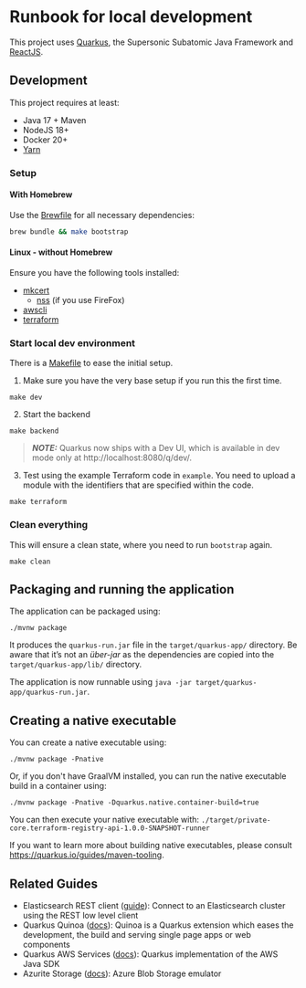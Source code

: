 # Runbook for local development 

This project uses [Quarkus](https://quarkus.io/), the Supersonic Subatomic Java Framework
and [ReactJS](https://reactjs.org/).

## Development

This project requires at least:

* Java 17 + Maven
* NodeJS 18+
* Docker 20+
* [Yarn](https://yarnpkg.com/getting-started/install)

### Setup

#### With Homebrew

Use the [Brewfile](./Brewfile) for all necessary dependencies:

```sh
brew bundle && make bootstrap
```

#### Linux - without Homebrew

Ensure you have the following tools installed:

* [mkcert](https://github.com/FiloSottile/mkcert)
    * [nss](https://man7.org/linux/man-pages/man5/nss.5.html) (if you use FireFox)
* [awscli](https://docs.aws.amazon.com/cli/latest/userguide/getting-started-install.html)
* [terraform](https://developer.hashicorp.com/terraform/tutorials/aws-get-started/install-cli)

### Start local dev environment

There is a [Makefile](../Makefile) to ease the initial setup.

1. Make sure you have the very base setup if you run this the first time.
```shell
make dev
```
2. Start the backend
```shell
make backend
```
> **_NOTE:_**  Quarkus now ships with a Dev UI, which is available in dev mode only at http://localhost:8080/q/dev/.

3. Test using the example Terraform code in `example`. You need to upload a module with the identifiers that are 
specified within the code.  
```shell
make terraform
```

### Clean everything
This will ensure a clean state, where you need to run `bootstrap` again. 
```shell
make clean
```

## Packaging and running the application

The application can be packaged using:
```shell script
./mvnw package
```
It produces the `quarkus-run.jar` file in the `target/quarkus-app/` directory.
Be aware that it’s not an _über-jar_ as the dependencies are copied into the `target/quarkus-app/lib/` directory.

The application is now runnable using `java -jar target/quarkus-app/quarkus-run.jar`.

## Creating a native executable

You can create a native executable using:
```shell script
./mvnw package -Pnative
```

Or, if you don't have GraalVM installed, you can run the native executable build in a container using:
```shell script
./mvnw package -Pnative -Dquarkus.native.container-build=true
```

You can then execute your native executable with: `./target/private-core.terraform-registry-api-1.0.0-SNAPSHOT-runner`

If you want to learn more about building native executables, please consult https://quarkus.io/guides/maven-tooling.

## Related Guides

- Elasticsearch REST client ([guide](https://quarkus.io/guides/elasticsearch)): Connect to an Elasticsearch cluster using the REST low level client
- Quarkus Quinoa ([docs](https://quarkiverse.github.io/quarkiverse-docs/quarkus-quinoa/dev/)): Quinoa is a Quarkus extension which eases the development, the build and serving single page apps or web components
- Quarkus AWS Services ([docs](https://quarkiverse.github.io/quarkiverse-docs/quarkus-amazon-services/dev/index.html)): Quarkus implementation of the AWS Java SDK
- Azurite Storage ([docs](https://learn.microsoft.com/en-us/azure/storage/common/storage-use-azurite)): Azure Blob Storage emulator